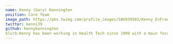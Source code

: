 ```yaml
---
name: Kenny (Gary) Kennington
position: Core Team
image_path: https://pbs.twimg.com/profile_images/586939503/Kenny_EnFrance.jpg
twitter: kenni39
github: kennykennington
blurb:Kenny has been working in Health Tech since 1999 with a main focus on Primary Care IT. His first hack was whilst he was still in the Navy as a Communications/Messaging specialist when his boss caught him playing Prince of Persia on a 16ft display screen used for Navigation training (Windows didn't exist then)! He is passionate about delivery of technology that provides ease of use to the front line practitioner. He worked closely with Microsoft during the NHS EWA years and was involved in the Primary Healthcare specialist group (Which is where he met Rob). Latterly, his focus has been on CyberSecurity and the education of the Front line user of Health tech.
---
```

